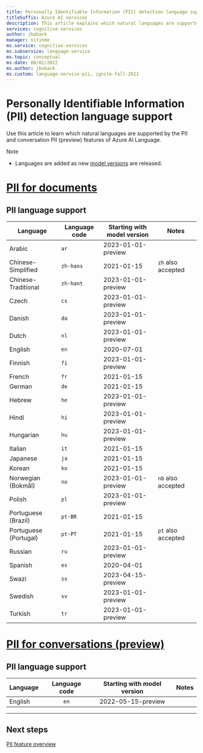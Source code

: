 ```yaml
---
title: Personally Identifiable Information (PII) detection language support
titleSuffix: Azure AI services
description: This article explains which natural languages are supported by the PII detection feature of Azure AI Language.
services: cognitive-services
author: jboback
manager: nitinme
ms.service: cognitive-services
ms.subservice: language-service
ms.topic: conceptual
ms.date: 08/02/2022
ms.author: jboback
ms.custom: language-service-pii, ignite-fall-2021
---
```


# Personally Identifiable Information (PII) detection language support 

Use this article to learn which natural languages are supported by the PII and conversation PII (preview) features of Azure AI Language.

> [!NOTE]
> * Languages are added as new [model versions](how-to-call.md#specify-the-pii-detection-model) are released.

# [PII for documents](#tab/documents)

## PII language support

|Language             |Language code|Starting with model version|Notes             |
|---------------------|-------------|---------------------------|------------------|
|Arabic               |`ar`         |2023-01-01-preview         |                  |
|Chinese-Simplified   |`zh-hans`    |2021-01-15                 |`zh` also accepted|
|Chinese-Traditional  |`zh-hant`    |2023-01-01-preview         |                  |
|Czech                |`cs`         |2023-01-01-preview         |                  |
|Danish               |`da`         |2023-01-01-preview         |                  |
|Dutch                |`nl`         |2023-01-01-preview         |                  |
|English              |`en`         |2020-07-01                 |                  |
|Finnish              |`fi`         |2023-01-01-preview         |                  |
|French               |`fr`         |2021-01-15                 |                  |
|German               |`de`         |2021-01-15                 |                  |
|Hebrew               |`he`         |2023-01-01-preview         |                  |
|Hindi                |`hi`         |2023-01-01-preview         |                  |
|Hungarian            |`hu`         |2023-01-01-preview         |                  |
|Italian              |`it`         |2021-01-15                 |                  |
|Japanese             |`ja`         |2021-01-15                 |                  |
|Korean               |`ko`         |2021-01-15                 |                  |
|Norwegian  (Bokmål)  |`no`         |2023-01-01-preview         |`nb` also accepted|
|Polish               |`pl`         |2023-01-01-preview         |                  |
|Portuguese (Brazil)  |`pt-BR`      |2021-01-15                 |                  |
|Portuguese (Portugal)|`pt-PT`      |2021-01-15                 |`pt` also accepted|
|Russian              |`ru`         |2023-01-01-preview         |                  |
|Spanish              |`es`         |2020-04-01                 |                  |
|Swazi                |`ss`         |2023-04-15-preview         |                  |
|Swedish              |`sv`         |2023-01-01-preview         |                  |
|Turkish              |`tr`         |2023-01-01-preview         |                  |


# [PII for conversations (preview)](#tab/conversations)

## PII language support

| Language              | Language code | Starting with model version     | Notes              |
|:----------------------|:-------------:|:-------------------------------:|:------------------:|
| English               | `en`          | 2022-05-15-preview              |                    |

---

## Next steps

[PII feature overview](overview.md)
